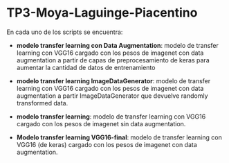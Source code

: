 # TP3-Moya-Laguinge-Piacentino

En cada uno de los scripts se encuentra:

- **modelo transfer learning con Data Augmentation**: modelo de transfer learning con VGG16 cargado con los pesos de imagenet con data augmentation a partir de capas de preprocesamiento de keras para aumentar la cantidad de datos de entrenamiento

- **modelo transfer learning ImageDataGenerator**: modelo de transfer learning con VGG16 cargado con los pesos de imagenet con data augmentation a partir ImageDataGenerator que devuelve randomly transformed data.

- **modelo transfer learning**: modelo de transfer learning con VGG16 cargado con los pesos de imagenet sin data augmentation.

- **Modelo transfer learning VGG16-final**: modelo de transfer learning con VGG16 (de keras) cargado con los pesos de imagenet con data augmentation.
